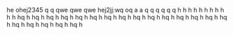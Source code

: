 he
ohej2345
q
q
qwe
qwe
qwe
hej2jj:wq
oq
a
a
q
q
q
q
q
q
h
h
h
h
h
h
h
h
h
h
h
hq
h
hq
h
hq
h
hq
h
hq
h
hq
h
hq
h
hq
h
hq
h
hq
h
hq
h
hq
h
hq
h
hq
h
hq
h
hq
h
hq
h
hq
h
hq
h
hq
h
